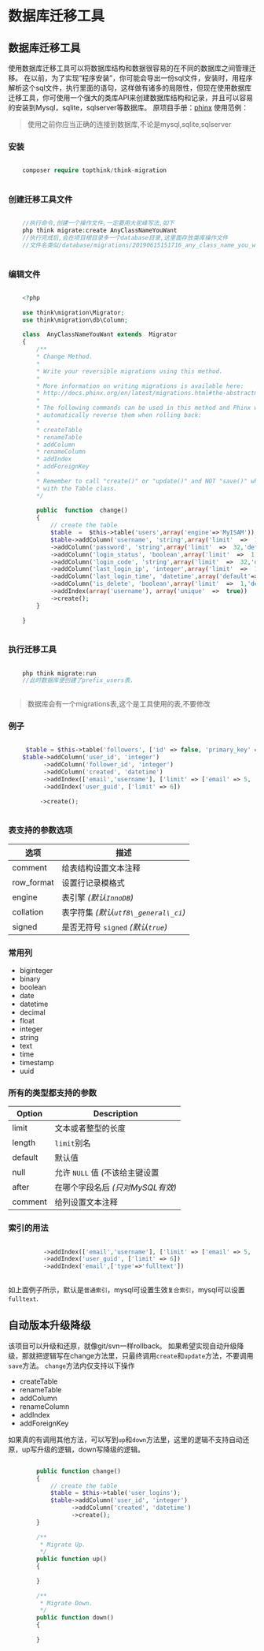 # 数据库迁移工具

## 数据库迁移工具
使用数据库迁移工具可以将数据库结构和数据很容易的在不同的数据库之间管理迁移。
在以前，为了实现“程序安装”，你可能会导出一份sql文件，安装时，用程序解析这个sql文件，执行里面的语句，这样做有诸多的局限性，但现在使用数据库迁移工具，你可使用一个强大的类库API来创建数据库结构和记录，并且可以容易的安装到Mysql，sqlite，sqlserver等数据库。
原项目手册：[phinx](https://book.cakephp.org/phinx/0/en/index.html)
使用范例：
> 使用之前你应当正确的连接到数据库,不论是mysql,sqlite,sqlserver
### 安装
```php

    composer require topthink/think-migration
    

```
### 创建迁移工具文件
```php

    //执行命令,创建一个操作文件,一定要用大驼峰写法,如下
    php think migrate:create AnyClassNameYouWant
    //执行完成后,会在项目根目录多一个database目录,这里面存放类库操作文件
    //文件名类似/database/migrations/20190615151716_any_class_name_you_want.php
    

```
### 编辑文件
```php

    <?php
    
    use think\migration\Migrator;
    use think\migration\db\Column;
     
    class  AnyClassNameYouWant extends  Migrator
    {
        /**
        * Change Method.
        *
        * Write your reversible migrations using this method.
        *
        * More information on writing migrations is available here:
        * http://docs.phinx.org/en/latest/migrations.html#the-abstractmigration-class
        *
        * The following commands can be used in this method and Phinx will
        * automatically reverse them when rolling back:
        *
        * createTable
        * renameTable
        * addColumn
        * renameColumn
        * addIndex
        * addForeignKey
        *
        * Remember to call "create()" or "update()" and NOT "save()" when working
        * with the Table class.
        */
        
        public  function  change()
        {
            // create the table
            $table  =  $this->table('users',array('engine'=>'MyISAM'));
            $table->addColumn('username', 'string',array('limit'  =>  15,'default'=>'','comment'=>'用户名，登陆使用'))
            ->addColumn('password', 'string',array('limit'  =>  32,'default'=>md5('123456'),'comment'=>'用户密码')) 
            ->addColumn('login_status', 'boolean',array('limit'  =>  1,'default'=>0,'comment'=>'登陆状态'))
            ->addColumn('login_code', 'string',array('limit'  =>  32,'default'=>0,'comment'=>'排他性登陆标识'))
            ->addColumn('last_login_ip', 'integer',array('limit'  =>  11,'default'=>0,'comment'=>'最后登录IP'))
            ->addColumn('last_login_time', 'datetime',array('default'=>0,'comment'=>'最后登录时间'))
            ->addColumn('is_delete', 'boolean',array('limit'  =>  1,'default'=>0,'comment'=>'删除状态，1已删除'))
            ->addIndex(array('username'), array('unique'  =>  true))
            ->create();
        }
    
    }
    

```
### 执行迁移工具
```php

    php think migrate:run
    //此时数据库便创建了prefix_users表.
    

```
> 数据库会有一个migrations表,这个是工具使用的表,不要修改
### 例子
```php

     $table = $this->table('followers', ['id' => false, 'primary_key' => ['user_id', 'follower_id']]);
    $table->addColumn('user_id', 'integer')
          ->addColumn('follower_id', 'integer')
          ->addColumn('created', 'datetime')
          ->addIndex(['email','username'], ['limit' => ['email' => 5, 'username' => 2]])
          ->addIndex('user_guid', ['limit' => 6])
    
         ->create();
    

```
### 表支持的参数选项
选项| 描述  
---|---  
comment| 给表结构设置文本注释  
row_format| 设置行记录模格式  
engine| 表引擎 _(默认`InnoDB`)_  
collation| 表字符集 _(默认`utf8\_general\_ci`)_  
signed| 是否无符号 `signed` _(默认`true`)_  
### 常用列
  * biginteger
  * binary
  * boolean
  * date
  * datetime
  * decimal
  * float
  * integer
  * string
  * text
  * time
  * timestamp
  * uuid


### 所有的类型都支持的参数
Option| Description  
---|---  
limit| 文本或者整型的长度  
length| `limit`别名  
default| 默认值  
null| 允许 `NULL` 值 (不该给主键设置  
after| 在哪个字段名后 _(只对MySQL有效)_  
comment| 给列设置文本注释  
### 索引的用法
```php

          ->addIndex(['email','username'], ['limit' => ['email' => 5, 'username' => 2]])
          ->addIndex('user_guid', ['limit' => 6])
          ->addIndex('email',['type'=>'fulltext'])
    

```
如上面例子所示，默认是`普通索引`，mysql可设置生效`复合索引`，mysql可以设置`fulltext`.
## 自动版本升级降级
该项目可以升级和还原，就像git/svn一样rollback。
如果希望实现自动升级降级，那就把逻辑写在change方法里，只最终调用`create`和`update`方法，不要调用`save`方法。
`change`方法内仅支持以下操作
  * createTable
  * renameTable
  * addColumn
  * renameColumn
  * addIndex
  * addForeignKey


如果真的有调用其他方法，可以写到`up`和`down`方法里，这里的逻辑不支持自动还原，up写升级的逻辑，down写降级的逻辑。
```php

        public function change()
        {
            // create the table
            $table = $this->table('user_logins');
            $table->addColumn('user_id', 'integer')
                  ->addColumn('created', 'datetime')
                  ->create();
        }
    
        /**
         * Migrate Up.
         */
        public function up()
        {
    
        }
    
        /**
         * Migrate Down.
         */
        public function down()
        {
    
        }
    

```
